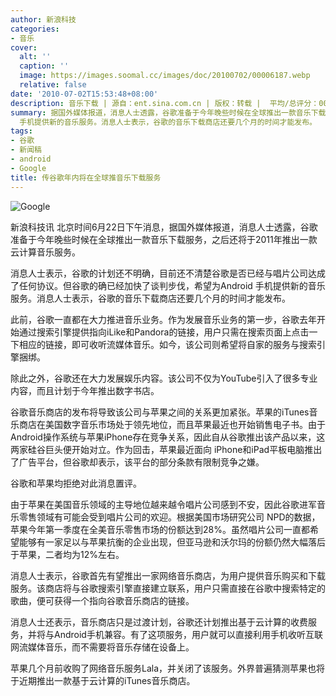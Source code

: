 ```yaml
---
author: 新浪科技
categories:
- 音乐
cover:
  alt: ''
  caption: ''
  image: https://images.soomal.cc/images/doc/20100702/00006187.webp
  relative: false
date: '2010-07-02T15:53:48+08:00'
description: 音乐下载 | 源自：ent.sina.com.cn | 版权：转载 |  平均/总评分：00.00/0
summary: 据国外媒体报道，消息人士透露，谷歌准备于今年晚些时候在全球推出一款音乐下载服务，之后还将于2011年推出一款云计算音乐服务。谷歌的计划还不明确，目前还不清楚谷歌是否已经与唱片公司达成了任何协议。但谷歌的确已经加快了谈判步伐，希望为Android
  手机提供新的音乐服务。消息人士表示，谷歌的音乐下载商店还要几个月的时间才能发布。
tags:
- 谷歌
- 新闻稿
- android
- Google
title: 传谷歌年内将在全球推音乐下载服务
---
```


![Google](https://images.soomal.cc/images/doc/20100702/00006187.webp)



新浪科技讯 
北京时间6月22日下午消息，据国外媒体报道，消息人士透露，谷歌准备于今年晚些时候在全球推出一款音乐下载服务，之后还将于2011年推出一款云计算音乐服务。



消息人士表示，谷歌的计划还不明确，目前还不清楚谷歌是否已经与唱片公司达成了任何协议。但谷歌的确已经加快了谈判步伐，希望为Android 
手机提供新的音乐服务。消息人士表示，谷歌的音乐下载商店还要几个月的时间才能发布。



此前，谷歌一直都在大力推进音乐业务。作为发展音乐业务的第一步，谷歌去年开始通过搜索引擎提供指向iLike和Pandora的链接，用户只需在搜索页面上点击一下相应的链接，即可收听流媒体音乐。如今，该公司则希望将自家的服务与搜索引擎捆绑。



除此之外，谷歌还在大力发展娱乐内容。该公司不仅为YouTube引入了很多专业内容，而且计划于今年推出数字书店。



谷歌音乐商店的发布将导致该公司与苹果之间的关系更加紧张。苹果的iTunes音乐商店在美国数字音乐市场处于领先地位，而且苹果最近也开始销售电子书。由于Android操作系统与苹果iPhone存在竞争关系，因此自从谷歌推出该产品以来，这两家硅谷巨头便开始对立。作为回击，苹果最近面向 
iPhone和iPad平板电脑推出了广告平台，但谷歌却表示，该平台的部分条款有限制竞争之嫌。



谷歌和苹果均拒绝对此消息置评。



由于苹果在美国音乐领域的主导地位越来越令唱片公司感到不安，因此谷歌进军音乐零售领域有可能会受到唱片公司的欢迎。根据美国市场研究公司 
NPD的数据，苹果今年第一季度在全美音乐零售市场的份额达到28%。虽然唱片公司一直都希望能够有一家足以与苹果抗衡的企业出现，但亚马逊和沃尔玛的份额仍然大幅落后于苹果，二者均为12%左右。



消息人士表示，谷歌首先有望推出一家网络音乐商店，为用户提供音乐购买和下载服务。该商店将与谷歌搜索引擎直接建立联系，用户只需直接在谷歌中搜索特定的歌曲，便可获得一个指向谷歌音乐商店的链接。



消息人士还表示，音乐商店只是过渡计划，谷歌还计划推出基于云计算的收费服务，并将与Android手机兼容。有了这项服务，用户就可以直接利用手机收听互联网流媒体音乐，而不需要将音乐存储在设备上。



苹果几个月前收购了网络音乐服务Lala，并关闭了该服务。外界普遍猜测苹果也将于近期推出一款基于云计算的iTunes音乐商店。